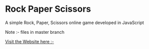 #  Rock Paper Scissors
 A simple Rock, Paper, Scissors online game developed in JavaScript

Note :- files in master branch

[Visit the Website here :- ](https://aryaman-pandey.github.io/rock-paper-scissors/)
